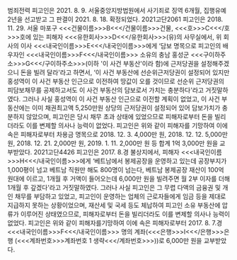 범죄전력
피고인은 2021. 8. 9. 서울중앙지방법원에서 사기죄로 징역 6개월, 집행유예 2년을 선고받고 그 판결이 2021. 8. 18. 확정되었다.
2021고단2061
피고인은 2018. 11. 29. 서울 마포구 <<<건물이름>>>B<<</건물이름>>>건물, <<<호>>>C<<</호>>>호에 있는 피해자 <<<유한회사>>>D<<</유한회사>>>(유)의 사무실에서, 위 회사의 이사 <<<내국인이름>>>E<<</내국인이름>>>에게 ‘담보 명목으로 피고인의 배우자인 <<<내국인이름>>>F<<</내국인이름>>> 소유의 충남 홍성군 <<<구이하주소>>>G<<</구이하주소>>>(이하 '이 사건 부동산'이라 함)에 근저당권을 설정해주겠으니 돈을 빌려 달라'라고 하면서, ‘이 사건 부동산에 선순위근저당권이 설정되어 있지만 홍성역이 이 사건 부동산 인근으로 이전하여 땅값이 오를 것이므로 선순위 근저당권의 피담보채무를 공제하고서도 이 사건 부동산의 담보로서 가치는 충분하다'라고 거짓말하였다.
그러나 사실 홍성역이 이 사건 부동산 인근으로 이전할 계획이 없었고, 이 사건 부동산에는 이미 채권최고액 5,250만원 상당의 근저당권이 설정되어 있어 담보가치가 충분하지 않았으며, 피고인은 당시 채무 초과 상태에 있었으므로 피해자로부터 돈을 빌리더라도 이를 변제할 의사나 능력이 없었다.
피고인은 위와 같이 피해자를 기망하여 이에 속은 피해자로부터 차용금 명목으로 2018. 12. 3. 4,000만 원, 2018. 12. 12. 5,000만 원, 2018. 12. 21. 2,000만 원, 2019. 1. 11. 2,000만 원 등 합계 1억 3,000만 원을 교부받았다.
2021고단4426
피고인은 2017. 8.경 불상지에서, 피해자 <<<내국인이름>>>H<<</내국인이름>>>에게 ‘베트남에서 봉제공장을 운영하고 있는데 공장부지가 1,000평이 넘고 베트남 직원만 해도 800명이 넘는다, 베트남 봉제공장 재산이 100억 원대에 이르고, 1개월 후 거액이 들어오는데 6,000만 원을 빌려주면 월 2부 이자를 더해 1개월 후 갚겠다'라고 거짓말하였다.
그러나 사실 피고인은 그 무렵 다액의 금융권 및 개인 채무를 부담하고 있었고, 피고인이 운영하는 업체의 근로자들에게 임금 등을 제대로 지급하지 못하는 상황이었으며, 재산세 및 국세 등도 체납하여 피고인 소유 부동산에 압류가 이루어진 상태였으므로, 피해자로부터 돈을 빌리더라도 이를 변제할 의사나 능력이 없었다.
피고인은 위와 같이 피해자를기망하여 이에 속은 피해자로부터 2017. 8. 7.경 <<<내국인이름>>>F<<</내국인이름>>> 명의 계좌(<<<은행>>>I<<</은행>>>은행 (<<<계좌번호>>>계좌번호 1 생략<<</계좌번호>>>))로 6,000만 원을 교부받았다.